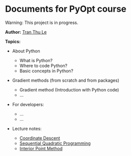 # Documents for PyOpt course

Warning: This project is in progress.

**Author:** [Tran Thu Le][le]

[le]: https://tranthule.blogspot.com/p/about-me.html

**Topics:**

- About Python

  - What is Python?
  - Where to code Python?
  - Basic concepts in Python?

- Gradient methods (from scratch and from packages)

  - Gradient method (Introduction with Python code)
  - ...

- For developers:
  - ...
  - ...

- Lecture notes:
	- [Coordinate Descent](https://www.stat.cmu.edu/~ryantibs/convexopt-S15/lectures/22-coord-desc.pdf)
	- [Sequential Quadratic Programming](https://www.math.uh.edu/~rohop/fall_06/Chapter4.pdf)
	- [Interior Point Method](https://www.math.uwaterloo.ca/~hwolkowi/henry/reports/talks.d/t06talks.d/06msribirs.d/summercoursemsri07.d/intptbookpgs.pdf)

<!-- add image

![abc](figs/anaconda.png) -->
